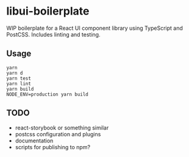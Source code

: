 # libui-boilerplate

WIP boilerplate for a React UI component library using TypeScript and PostCSS. Includes linting and testing.

## Usage

```
yarn
yarn d
yarn test
yarn lint
yarn build
NODE_ENV=production yarn build
```

## TODO

* react-storybook or something similar
* postcss configuration and plugins
* documentation
* scripts for publishing to npm?
